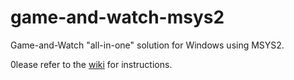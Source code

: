 # game-and-watch-msys2

Game-and-Watch "all-in-one" solution for Windows using MSYS2.

0lease refer to the [wiki](https://github.com/ManCloud/game-and-watch-msys2/wiki) for instructions.
